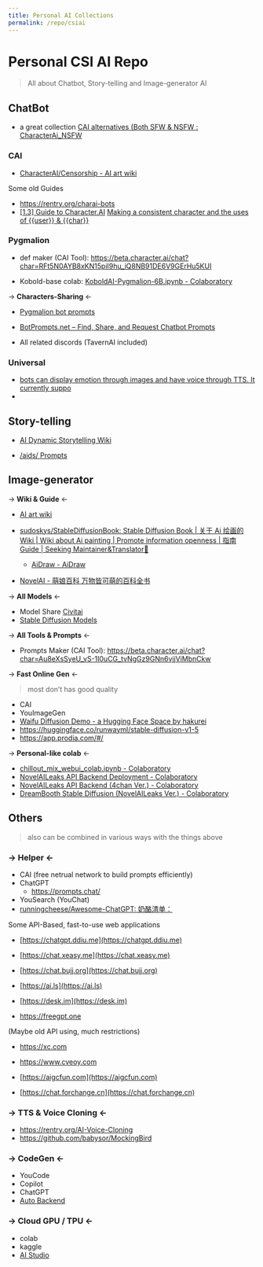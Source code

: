 ```yaml
---
title: Personal AI Collections
permalink: /repo/csiai
---
```


# Personal CSI AI Repo 
> All about Chatbot, Story-telling and Image-generator AI

## ChatBot

- a great collection [CAI alternatives (Both SFW &amp; NSFW : CharacterAi_NSFW](https://www.reddit.com/)



### CAI

- [CharacterAI/Censorship - AI art wiki](https://ai-art-wiki.com/wiki/CharacterAI/Censorship#Content_breakdown)

Some old Guides
- https://rentry.org/charai-bots
- [\[1.3\] Guide to Character.AI](https://rentry.co/CharAI)
[Making a consistent character and the uses of {{user}} &amp; {{char}}](https://rentry.co/OtherCharAiGuide)



### Pygmalion

- def maker (CAI Tool): https://beta.character.ai/chat?char=RFt5N0AYB8xKN15piI9hu_iQ8NB91DE6V9GErHu5KUI

- Kobold-base colab: [KoboldAI-Pygmalion-6B.ipynb - Colaboratory](https://colab.research.google.com/drive/1ZvYq4GmjfsyIkcTQcrBhSFXs8vQLLMAS)

-> **Characters-Sharing** <-

- [Pygmalion bot prompts](https://rentry.co/pygbotprompts)
- [BotPrompts.net – Find, Share, and Request Chatbot Prompts](https://botprompts.net/)

- All related discords (TavernAI included)

### Universal

- [bots can display emotion through images and have voice through TTS. It currently suppo](https://docs.miku.gg/)
- 



## Story-telling

- [AI Dynamic Storytelling Wiki](https://aids.miraheze.org/wiki/Main_Page)


- [/aids/ Prompts](https://aetherroom.club/)



## Image-generator

-> **Wiki & Guide** <-

- [AI art wiki](https://ai-art-wiki.com/wiki/Main_Page)
- [sudoskys/StableDiffusionBook: Stable Diffusion Book | 关于 Ai 绘画的Wiki | Wiki about Ai painting | Promote information openness | 指南 Guide | Seeking Maintainer&amp;Translator🙌](https://github.com/sudoskys/StableDiffusionBook)
  - [AiDraw - AiDraw](https://stable-diffusion-book.vercel.app/)

- [NovelAI - 萌娘百科 万物皆可萌的百科全书](https://zh.moegirl.org.cn/NovelAI)




-> **All Models** <-

- Model Share [Civitai](https://civitai.com/)
- [Stable Diffusion Models](https://cyberes.github.io/stable-diffusion-models/#wd-1-3)



-> **All Tools & Prompts** <-

- Prompts Maker (CAI Tool): https://beta.character.ai/chat?char=Au8eXsSyeU_vS-1I0uCG_tvNgGz9GNn6vjjViMbnCkw





-> **Fast Online Gen** <-

> most don’t has good quality

- CAI
- YouImageGen
- [Waifu Diffusion Demo - a Hugging Face Space by hakurei](https://huggingface.co/spaces/hakurei/waifu-diffusion-demo)
- https://huggingface.co/runwayml/stable-diffusion-v1-5
- https://app.prodia.com/#/



-> **Personal-like colab** <-

- [chillout_mix_webui_colab.ipynb - Colaboratory](https://colab.research.google.com/github/camenduru/stable-diffusion-webui-colab/blob/main/chillout_mix_webui_colab.ipynb)
- [NovelAILeaks API Backend Deployment - Colaboratory](https://colab.research.google.com/drive/1X-62QjZJpZ5Ewo3w6xr9D23Tu90udvQI#scrollTo=OpwFjWQFaGVR)
- [NovelAILeaks API Backend (4chan Ver.) - Colaboratory](https://colab.research.google.com/drive/1_Ma71L6uGbtt6UQyA3FjqW2lcZ5Bjck-)
- [DreamBooth Stable Diffusion (NovelAILeaks Ver.) - Colaboratory](https://colab.research.google.com/drive/17yM4mlPVOFdJE_81oWBz5mXH9cxvhmz8)




## Others
> also can be combined in various ways with the things above

### -> **Helper** <-

- CAI (free netrual network to build prompts efficiently)
- ChatGPT
	- https://prompts.chat/
- YouSearch (YouChat)
- [runningcheese/Awesome-ChatGPT: 奶酪清单：](https://github.com/runningcheese/Awesome-ChatGPT)



Some API-Based, fast-to-use web applications



- [https://chatgpt.ddiu.me](https://chatgpt.ddiu.me)
- [https://chat.xeasy.me](https://chat.xeasy.me)

- [https://chat.bujj.org](https://chat.bujj.org)
- [https://ai.ls](https://ai.ls)
- [https://desk.im](https://desk.im)
- https://freegpt.one



(Maybe old API using, much restrictions)

- https://xc.com

- https://www.cveoy.com

- [https://aigcfun.com](https://aigcfun.com)

- [https://chat.forchange.cn](https://chat.forchange.cn)



### -> **TTS & Voice Cloning** <-

- https://rentry.org/AI-Voice-Cloning
- https://github.com/babysor/MockingBird

### -> **CodeGen** <-

- YouCode 
- Copilot
- ChatGPT
- [Auto Backend](https://www.autobackend.dev/)

### -> **Cloud GPU / TPU** <-

- colab
- kaggle
- [AI Studio](https://aistudio.baidu.com/aistudio/newbie)